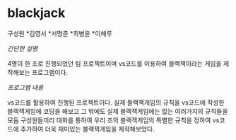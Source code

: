 # blackjack

구성원
*김영서
*서명준
*최병윤
*이해루

*간단한 설명*

4명이 한 조로 진행되었던 팀 프로젝트이며 vs코드를 이용하여 블랙잭이라는 게임을 제작해보는 프로그램이다.

*프로그램 내용*

vs코드를 활용하여 진행된 프로젝트이다. 실제 블랙잭게임의 규칙을 vs코드에 작성한 블랙잭게임에 코딩을 해보고 그 밖에도 실제 블랙잭게임에는 없는 여러가지의 규칙들을 모둠 구성원들끼리 대화를 통하여 우리 조의 블랙잭게임의 특별한 규칙을 정하여 vs코드에 추가하여 더욱 재미있는 블랙잭게임을 제작해보았다.
